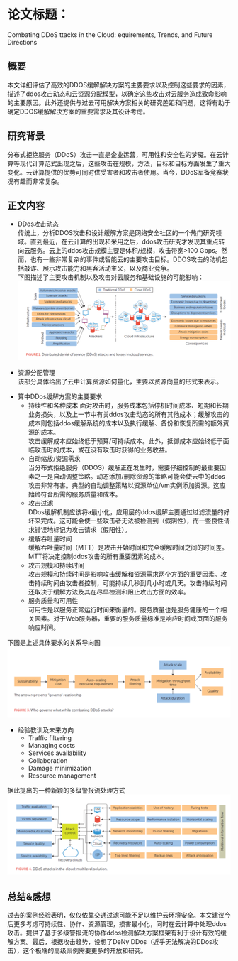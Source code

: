 # 论文标题：
Combating DDoS ttacks in the Cloud: equirements, Trends, and Future Directions  
    
    
## 概要  
本文详细评估了高效的DDOS缓解解决方案的主要要求以及控制这些要求的因素，描述了ddos攻击动态和云资源分配模型，以确定这些攻击对云服务造成致命影响的主要原因。此外还提供与过去可用解决方案相关的研究差距和问题，这将有助于确定DDOS缓解解决方案的重要需求及其设计考虑。
    
  
## 研究背景  
分布式拒绝服务（DDoS）攻击一直是企业运营，可用性和安全性的梦魇。在云计算等现代计算范式出现之后，这些攻击在规模，方法，目标和目标方面发生了重大变化。云计算提供的优势可同时供受害者和攻击者使用。当今，DDoS军备竞赛状况有趣而非常复杂。  
  
## 正文内容  
+ DDos攻击动态  
传统上，分析DDOS攻击和设计缓解方案是网络安全社区的一个热门研究领域。直到最近，在云计算的出现和采用之后，ddos攻击研究才发现其重点转向云服务。云上的ddos攻击规模主要是体积/规模，攻击带宽>100 Gbps。然而，也有一些非常复杂的事件或智能云的主要攻击目标。DDOS攻击的动机包括敲诈、展示攻击能力和黑客活动主义，以及商业竞争。  
下图描述了主要攻击机制以及攻击对云服务和基础设施的可能影响：  
![P1](https://github.com/2019cloudcomputingpractices/CloudComputingCourse/blob/16340124-%E6%9D%8E%E8%A8%80/%E5%AE%9E%E8%AE%AD%E8%80%83%E6%A0%B8/images/P1.png)  
    
- 资源分配管理  
该部分具体给出了云中计算资源如何量化，主要以资源向量的形式来表示。  

+ 算中DDos缓解方案的主要要求  
    - 持续性和各种成本
面对攻击时，服务成本包括停机时间成本、短期和长期业务损失，以及上一节中有关ddos攻击动态的所有其他成本；缓解攻击的成本则包括ddos缓解系统的成本以及执行缓解、备份和恢复所需的额外资源的成本。  
攻击缓解成本应始终低于预算/可持续成本。此外，抵御成本应始终低于面临攻击时的成本，或在没有攻击时获得的业务收益。  
    - 自动缩放/资源需求  
当分布式拒绝服务（DDOS）缓解正在发生时，需要仔细控制的最重要因素之一是自动调整策略。动态添加/删除资源的策略可能会使云中的ddos攻击非常有害。典型的自动调整策略以资源单位/vm实例添加资源。这应始终符合所需的服务质量和成本。  
    + 攻击过滤  
DDos缓解机制应该将a最小化，应用层的ddos缓解主要通过过滤流量的好坏来完成。这可能会使一些攻击者无法被检测到（假阴性），而一些良性请求错误地标记为攻击请求（假阳性）。  
    + 缓解吞吐量时间  
缓解吞吐量时间（MTT）是攻击开始时间和完全缓解时间之间的时间差。MTT将决定控制ddos攻击的所有重要因素的成本。  
    + 攻击规模和持续时间  
攻击规模和持续时间是影响攻击缓解和资源需求两个方面的重要因素。攻击持续时间由攻击者控制，可能持续几秒到几小时或几天。攻击持续时间还取决于缓解方法及其在尽早检测和阻止攻击方面的效率。  
    - 服务质量和可用性  
可用性是以服务正常运行时间来衡量的。服务质量也是服务健康的一个相关因素。对于Web服务器，重要的服务质量标准是响应时间或页面的服务响应时间。  
  
下图是上述具体要求的关系导向图  
![P3](https://github.com/2019cloudcomputingpractices/CloudComputingCourse/blob/16340124-%E6%9D%8E%E8%A8%80/%E5%AE%9E%E8%AE%AD%E8%80%83%E6%A0%B8/images/P3.png)
- 经验教训及未来方向  
    + Traffic filtering  
    - Managing costs  
    + Services availability  
    + Collaboration  
    - Damage minimization  
    - Resource management  
    
据此提出的一种新颖的多级警报流处理方式
![P2](https://github.com/2019cloudcomputingpractices/CloudComputingCourse/blob/16340124-%E6%9D%8E%E8%A8%80/%E5%AE%9E%E8%AE%AD%E8%80%83%E6%A0%B8/images/P2.png)
  
## 总结&感想  
过去的案例经验表明，仅仅依靠交通过滤可能不足以维护云环境安全。本文建议今后更多考虑可持续性、协作、资源管理，损害最小化，同时在云计算中处理ddos攻击。提供了基于多级警报流的协作ddos检测解决方案框架有利于设计有效的缓解方案。最后，根据攻击趋势，设想了DeNy DDos（近乎无法解决的DDos攻击），这个极端的高级案例需要更多的开放和研究。
